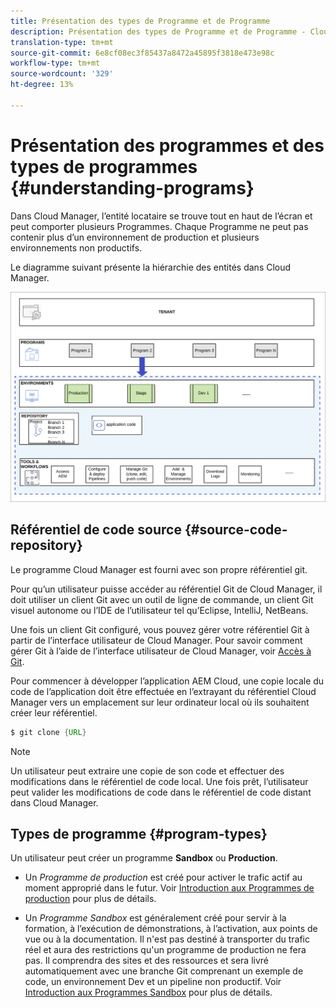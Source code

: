```yaml
---
title: Présentation des types de Programme et de Programme
description: Présentation des types de Programme et de Programme - Cloud Services
translation-type: tm+mt
source-git-commit: 6e8cf08ec3f85437a8472a45895f3818e473e98c
workflow-type: tm+mt
source-wordcount: '329'
ht-degree: 13%

---
```



# Présentation des programmes et des types de programmes {#understanding-programs}

Dans Cloud Manager, l’entité locataire se trouve tout en haut de l’écran et peut comporter plusieurs Programmes. Chaque Programme ne peut pas contenir plus d’un environnement de production et plusieurs environnements non productifs.

Le diagramme suivant présente la hiérarchie des entités dans Cloud Manager.

![image](assets/program-types1.png)

## Référentiel de code source {#source-code-repository}

Le programme Cloud Manager est fourni avec son propre référentiel git.

Pour qu’un utilisateur puisse accéder au référentiel Git de Cloud Manager, il doit utiliser un client Git avec un outil de ligne de commande, un client Git visuel autonome ou l’IDE de l’utilisateur tel qu’Eclipse, IntelliJ, NetBeans.

Une fois un client Git configuré, vous pouvez gérer votre référentiel Git à partir de l’interface utilisateur de Cloud Manager. Pour savoir comment gérer Git à l’aide de l’interface utilisateur de Cloud Manager, voir [Accès à Git](/help/implementing/cloud-manager/accessing-git.md).

Pour commencer à développer l’application AEM Cloud, une copie locale du code de l’application doit être effectuée en l’extrayant du référentiel Cloud Manager vers un emplacement sur leur ordinateur local où ils souhaitent créer leur référentiel.

```java
$ git clone {URL}
```

>[!NOTE]
>Un utilisateur peut extraire une copie de son code et effectuer des modifications dans le référentiel de code local. Une fois prêt, l’utilisateur peut valider les modifications de code dans le référentiel de code distant dans Cloud Manager.

## Types de programme {#program-types}

Un utilisateur peut créer un programme **Sandbox** ou **Production**.

* Un *Programme de production* est créé pour activer le trafic actif au moment approprié dans le futur.
Voir [Introduction aux Programmes de production](/help/onboarding/getting-access-to-aem-in-cloud/introduction-production-programs.md) pour plus de détails.


* Un *Programme Sandbox* est généralement créé pour servir à la formation, à l’exécution de démonstrations, à l’activation, aux points de vue ou à la documentation. Il n&#39;est pas destiné à transporter du trafic réel et aura des restrictions qu&#39;un programme de production ne fera pas. Il comprendra des sites et des ressources et sera livré automatiquement avec une branche Git comprenant un exemple de code, un environnement Dev et un pipeline non productif.
Voir [Introduction aux Programmes Sandbox](/help/onboarding/getting-access-to-aem-in-cloud/introduction-sandbox-programs.md) pour plus de détails.

